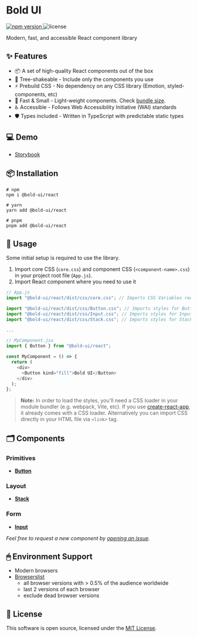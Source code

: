 # Bold UI

<p>
  <a href="https://www.npmjs.com/package/@bold-ui/react">
    <img src="https://img.shields.io/npm/v/@bold-ui/react?style=flat-square" alt="npm version" />
  </a>
  <!-- <a href="https://www.npmjs.com/package/@bold-ui/react">
    <img src="https://img.shields.io/npm/dw/@bold-ui/react?style=flat-square" alt="npm downloads" />
  </a>
  <img src="https://img.shields.io/bundlephobia/minzip/@bold-ui/react?style=flat-square" alt="size" />
  <a href="https://www.jsdelivr.com/package/npm/@bold-ui/react">
    <img src="https://data.jsdelivr.com/v1/package/npm/@bold-ui/react/badge" alt="jsdelivr" />
  </a> -->
  <img src="https://img.shields.io/npm/l/@bold-ui/react?style=flat-square" alt="license" />
</p>

Modern, fast, and accessible React component library

## ✨ Features

- 📦 A set of high-quality React components out of the box
- 🌲 Tree-shakeable - Include only the components you use
- ⚡ Prebuild CSS - No dependency on any CSS library (Emotion, styled-components, etc)
- 🚀 Fast & Small - Light-weight components. Check [bundle size](https://bundlephobia.com/package/@bold-ui/react).
- ♿ Accessible - Follows Web Accessibility Initiative (WAI) standards
- 🛡️ Types included - Written in TypeScript with predictable static types

## 💻 Demo

- [Storybook](https://main--64797a8b450504bdbcae2912.chromatic.com)

## 📦 Installation

```
# npm
npm i @bold-ui/react

# yarn
yarn add @bold-ui/react

# pnpm
pnpm add @bold-ui/react
```

## 🔨 Usage

Some initial setup is required to use the library.

1. Import core CSS (`core.css`) and component CSS (`<component-name>.css`) in your project root file (`App.js`).
1. Import React component where you need to use it

```javascript
// App.js
import "@bold-ui/react/dist/css/core.css"; // Imports CSS Variables required by the library

import "@bold-ui/react/dist/css/Button.css"; // Imports styles for Button component
import "@bold-ui/react/dist/css/Input.css"; // Imports styles for Input component
import "@bold-ui/react/dist/css/Stack.css"; // Imports styles for Stack component

...
```

```javascript
// MyComponent.jsx
import { Button } from "@bold-ui/react";

const MyComponent = () => {
  return (
    <div>
      <Button kind="fill">Bold UI</Button>
    </div>
  );
};
```

> **Note:** In order to load the styles, you'll need a CSS loader in your module bundler (e.g. webpack, Vite, etc). If you use [create-react-app](https://create-react-app.dev/), it already comes with a CSS loader. Alternatively you can import CSS directly in your HTML file via `<link>` tag.

## 🗂 Components

### Primitives

- [**Button**](https://github.com/PawanKolhe/bold-ui/blob/main/packages/react/src/components/Button/Button.types.ts)

### Layout

- [**Stack**](https://github.com/PawanKolhe/bold-ui/blob/main/packages/react/src/components/Stack/Stack.types.ts)

### Form

- [**Input**](https://github.com/PawanKolhe/bold-ui/blob/main/packages/react/src/components/Input/Input.types.ts)

_Feel free to request a new component by [opening an issue](https://github.com/PawanKolhe/bold-ui/issues)._

## 🖱 Environment Support

- Modern browsers
- [Browserslist](https://browsersl.ist/#q=defaults)
  - all browser versions with > 0.5% of the audience worldwide
  - last 2 versions of each browser
  - exclude dead browser versions

## 📜 License

This software is open source, licensed under the [MIT License](https://github.com/PawanKolhe/bold-ui/blob/main/LICENSE).
